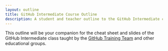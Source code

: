 ```yaml
---
layout: outline
title: GitHub Intermediate Course Outline
description: A student and teacher outline to the GitHub Intermediate class.
---
```


This outline will be your companion for the cheat sheet and slides of the GitHub Intermediate class taught by the [GitHub Training Team](http://training.github.com/) and other educational groups.
